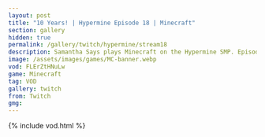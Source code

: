 ```yaml
---
layout: post
title: "10 Years! | Hypermine Episode 18 | Minecraft"
section: gallery
hidden: true
permalink: /gallery/twitch/hypermine/stream18
description: Samantha Says plays Minecraft on the Hypermine SMP. Episode 18.
image: /assets/images/games/MC-banner.webp
vod: FLErZtHNuLw
game: Minecraft
tag: VOD
gallery: twitch
from: Twitch
gmg:
---
```

{% include vod.html %}